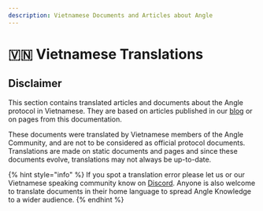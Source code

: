 ```yaml
---
description: Vietnamese Documents and Articles about Angle
---
```


# 🇻🇳 Vietnamese Translations

## Disclaimer

This section contains translated articles and documents about the Angle protocol in Vietnamese. They are based on articles published in our [blog](https://blog.angle.money) or on pages from this documentation.

These documents were translated by Vietnamese members of the Angle Community, and are not to be considered as official protocol documents. Translations are made on static documents and pages and since these documents evolve, translations may not always be up-to-date.

{% hint style="info" %}
If you spot a translation error please let us or our Vietnamese speaking community know on [Discord](https://discord.gg/kzBp32ZNK7). Anyone is also welcome to translate documents in their home language to spread Angle Knowledge to a wider audience.
{% endhint %}
